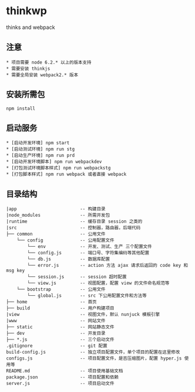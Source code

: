 # thinkwp
thinks and webpack

## 注意
    
    * 项目需要 node 6.2.* 以上的版本支持
    * 需要安装 thinkjs
    * 需要全局安装 webpack2.* 版本


## 安装所需包

```
npm install
```


## 启动服务

    * [启动开发环境] npm start
    * [启动测试环境] npm run stg
    * [启动生产环境] npm run prd
    * [启动开发环境脚本] npm run webpackdev
    * [打包测试环境脚本样式] npm run webpackstg
    * [打包脚本样式] npm run webpack 或者直接 webpack

## 目录结构

```
|app                        -- 构建目录
|node_modules               -- 所需开发包
|runtime                    -- 缓存目录 session 之类的
|src                        -- 控制器，路由器，后端代码
├── common                  -- 公用文件
    └── config              -- 公用配置文件
        └── env             -- 开发、测试、生产 三个配置文件
        └── config.js       -- 端口号、字符集编码等其他配置
        └── db.js           -- 数据库配置
        └── error.js        -- action 方法 ajax 请求后返回的 code key 和 msg key
        └── session.js      -- session 超时配置
        └── view.js         -- 视图配置，配置 view 的文件命名规范等    
    └── bootstrap           -- 公用文件
        └── global.js       -- src 下公用配置文件和方法等         
├── home                    -- 首页
├── build                   -- 用户构建项目
|view                       -- 视图文件，默认 nunjuck 模板引擎
|www                        -- 网站文件
├── static                  -- 网站静态文件
├── dev                     -- 开发目录
├── *.js                    -- 三个启动文件
.gitignore                  -- git 配置
build-config.js             -- 独立项目配置文件，单个项目的配置在这里修改
configs.js                  -- 项目配置文件，是否压缩图片，配置 hyper.js 使用等
README.md                   -- 项目使用基础文档
package.json                -- 项目配置和依赖
server.js                   -- 项目启动文件

```